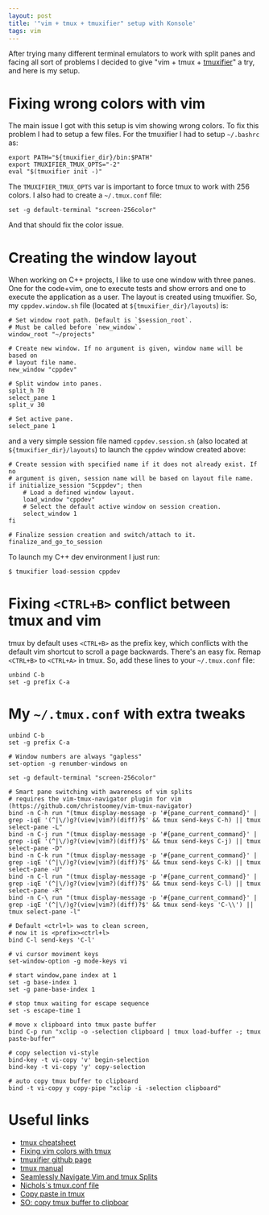 ```yaml
---
layout: post
title: '"vim + tmux + tmuxifier" setup with Konsole'
tags: vim
---
```


After trying many different terminal emulators to work with split panes and
facing all sort of problems I decided to give "vim + tmux + [tmuxifier][1]" a
try, and here is my setup.


Fixing wrong colors with vim
============================

The main issue I got with this setup is vim showing wrong colors. To fix this
problem I had to setup a few files. For the tmuxifier I had to setup
`~/.bashrc` as:

    export PATH="${tmuxifier_dir}/bin:$PATH"
    export TMUXIFIER_TMUX_OPTS="-2"
    eval "$(tmuxifier init -)"


The `TMUXIFIER_TMUX_OPTS` var is important to force tmux to work with 256
colors. I also had to create a `~/.tmux.conf` file:

    set -g default-terminal "screen-256color"


And that should fix the color issue.

Creating the window layout
==========================

When working on C++ projects, I like to use one window with three panes. One
for the code+vim, one to execute tests and show errors and one to execute the
application as a user. The layout is created using tmuxifier. So, my
`cppdev.window.sh` file (located at `${tmuxifier_dir}/layouts`) is:


    # Set window root path. Default is `$session_root`.
    # Must be called before `new_window`.
    window_root "~/projects"

    # Create new window. If no argument is given, window name will be based on
    # layout file name.
    new_window "cppdev"

    # Split window into panes.
    split_h 70
    select_pane 1
    split_v 30

    # Set active pane.
    select_pane 1


and a very simple session file named `cppdev.session.sh` (also located at
`${tmuxifier_dir}/layouts`) to launch the `cppdev` window created above:

    # Create session with specified name if it does not already exist. If no
    # argument is given, session name will be based on layout file name.
    if initialize_session "Scppdev"; then
        # Load a defined window layout.
        load_window "cppdev"
        # Select the default active window on session creation. 
        select_window 1
    fi
    
    # Finalize session creation and switch/attach to it.
    finalize_and_go_to_session 
    

To launch my C++ dev environment I just run:

    $ tmuxifier load-session cppdev

Fixing `<CTRL+B>` conflict between tmux and vim
===============================================

tmux by default uses `<CTRL+B>` as the prefix key, which conflicts with the default vim shortcut to scroll a page backwards. There's an easy fix. Remap `<CTRL+B>` to `<CTRL+A>` in tmux. So, add these lines to your `~/.tmux.conf` file:

    unbind C-b
    set -g prefix C-a

My `~/.tmux.conf` with extra tweaks
===================================

    unbind C-b
    set -g prefix C-a
    
    # Window numbers are always "gapless"
    set-option -g renumber-windows on
    
    set -g default-terminal "screen-256color"
    
    # Smart pane switching with awareness of vim splits
    # requires the vim-tmux-navigator plugin for vim (https://github.com/christoomey/vim-tmux-navigator)
    bind -n C-h run "(tmux display-message -p '#{pane_current_command}' | grep -iqE '(^|\/)g?(view|vim?)(diff)?$' && tmux send-keys C-h) || tmux select-pane -L"
    bind -n C-j run "(tmux display-message -p '#{pane_current_command}' | grep -iqE '(^|\/)g?(view|vim?)(diff)?$' && tmux send-keys C-j) || tmux select-pane -D"
    bind -n C-k run "(tmux display-message -p '#{pane_current_command}' | grep -iqE '(^|\/)g?(view|vim?)(diff)?$' && tmux send-keys C-k) || tmux select-pane -U"
    bind -n C-l run "(tmux display-message -p '#{pane_current_command}' | grep -iqE '(^|\/)g?(view|vim?)(diff)?$' && tmux send-keys C-l) || tmux select-pane -R"
    bind -n C-\ run "(tmux display-message -p '#{pane_current_command}' | grep -iqE '(^|\/)g?(view|vim?)(diff)?$' && tmux send-keys 'C-\\') || tmux select-pane -l"
    
    # Default <ctrl+l> was to clean screen,
    # now it is <prefix><ctrl+l>
    bind C-l send-keys 'C-l'
    
    # vi cursor moviment keys
    set-window-option -g mode-keys vi
    
    # start window,pane index at 1
    set -g base-index 1
    set -g pane-base-index 1
    
    # stop tmux waiting for escape sequence
    set -s escape-time 1
    
    # move x clipboard into tmux paste buffer
    bind C-p run "xclip -o -selection clipboard | tmux load-buffer -; tmux paste-buffer"
    
    # copy selection vi-style
    bind-key -t vi-copy 'v' begin-selection
    bind-key -t vi-copy 'y' copy-selection
    
    # auto copy tmux buffer to clipboard
    bind -t vi-copy y copy-pipe "xclip -i -selection clipboard"

Useful links
============

*   [tmux cheatsheet][2]
*   [Fixing vim colors with tmux][3]
*   [tmuxifier github page][1]
*   [tmux manual][4]
*   [Seamlessly Navigate Vim and tmux Splits][5]
*   [Nichols`s tmux.conf file][6]
*   [Copy paste in tmux][7]
*   [SO: copy tmux buffer to clipboar][8]

 [1]: https://github.com/jimeh/tmuxifier
 [2]: https://gist.github.com/henrik/1967800
 [3]: http://stackoverflow.com/questions/10158508/lose-vim-colorscheme-in-tmux-mode
 [4]: http://www.openbsd.org/cgi-bin/man.cgi/OpenBSD-current/man1/tmux.1?query=tmux&sec=1
 [5]: http://robots.thoughtbot.com/seamlessly-navigate-vim-and-tmux-splits
 [6]: http://zanshin.net/2013/09/05/my-tmux-configuration/
 [7]: http://awhan.wordpress.com/2010/06/20/copy-paste-in-tmux/
 [8]: http://unix.stackexchange.com/questions/15715/getting-tmux-to-copy-a-buffer-to-the-clipboard
